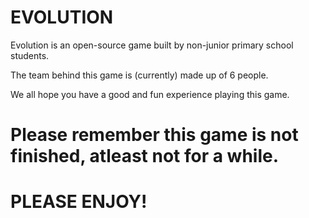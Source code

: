 EVOLUTION
=========

Evolution is an open-source game built by non-junior primary school students.

The team behind this game is (currently) made up of 6 people.

We all hope you have a good and fun experience playing this game.

Please remember this game is not finished, atleast not for a while.
=============
PLEASE ENJOY!
=============
